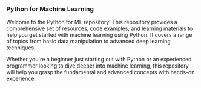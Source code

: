 ### Python for Machine Learning
Welcome to the Python for ML repository! This repository provides a comprehensive set of resources, code examples, and learning materials to help you get started with machine learning using Python. It covers a range of topics from basic data manipulation to advanced deep learning techniques.

Whether you're a beginner just starting out with Python or an experienced programmer looking to dive deeper into machine learning, this repository will help you grasp the fundamental and advanced concepts with hands-on experience.
